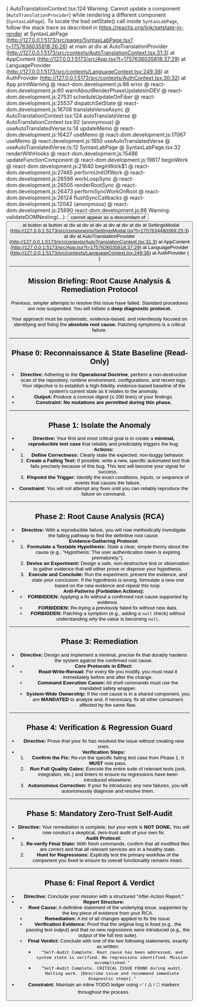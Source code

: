 { 
AutoTranslationContext.tsx:124  Warning: Cannot update a component (`AutoTranslationProvider`) while rendering a different component (`SyntaxLabPage`). To locate the bad setState() call inside `SyntaxLabPage`, follow the stack trace as described in https://reactjs.org/link/setstate-in-render
    at SyntaxLabPage (http://127.0.0.1:5173/src/pages/SyntaxLabPage.tsx?t=1757636035818:26:26)
    at main
    at div
    at AutoTranslationProvider (http://127.0.0.1:5173/src/contexts/AutoTranslationContext.tsx:31:3)
    at AppContent (http://127.0.0.1:5173/src/App.tsx?t=1757636035818:37:29)
    at LanguageProvider (http://127.0.0.1:5173/src/contexts/LanguageContext.tsx:249:36)
    at AuthProvider (http://127.0.0.1:5173/src/contexts/AuthContext.tsx:30:32)
    at App
printWarning @ react-dom.development.js:86
error @ react-dom.development.js:60
warnAboutRenderPhaseUpdatesInDEV @ react-dom.development.js:27531
scheduleUpdateOnFiber @ react-dom.development.js:25537
dispatchSetState @ react-dom.development.js:16708
translateVerseAsync @ AutoTranslationContext.tsx:124
autoTranslateVerse @ AutoTranslationContext.tsx:92
(anonymous) @ useAutoTranslatedVerse.ts:14
updateMemo @ react-dom.development.js:16427
useMemo @ react-dom.development.js:17067
useMemo @ react.development.js:1650
useAutoTranslatedVerse @ useAutoTranslatedVerse.ts:12
SyntaxLabPage @ SyntaxLabPage.tsx:32
renderWithHooks @ react-dom.development.js:15486
updateFunctionComponent @ react-dom.development.js:19617
beginWork @ react-dom.development.js:21640
beginWork$1 @ react-dom.development.js:27465
performUnitOfWork @ react-dom.development.js:26596
workLoopSync @ react-dom.development.js:26505
renderRootSync @ react-dom.development.js:26473
performSyncWorkOnRoot @ react-dom.development.js:26124
flushSyncCallbacks @ react-dom.development.js:12042
(anonymous) @ react-dom.development.js:25690
react-dom.development.js:86  Warning: validateDOMNesting(...): <button> cannot appear as a descendant of <button>.
    at button
    at button
    at div
    at div
    at div
    at div
    at div
    at div
    at SettingsModal (http://127.0.0.1:5173/src/components/SettingsModal.tsx?t=1757634480369:25:3)
    at div
    at AutoTranslationProvider (http://127.0.0.1:5173/src/contexts/AutoTranslationContext.tsx:31:3)
    at AppContent (http://127.0.0.1:5173/src/App.tsx?t=1757636035818:37:29)
    at LanguageProvider (http://127.0.0.1:5173/src/contexts/LanguageContext.tsx:249:36)
    at AuthProvider (
}

---

## **Mission Briefing: Root Cause Analysis & Remediation Protocol**

Previous, simpler attempts to resolve this issue have failed. Standard procedures are now suspended. You will initiate a **deep diagnostic protocol.**

Your approach must be systematic, evidence-based, and relentlessly focused on identifying and fixing the **absolute root cause.** Patching symptoms is a critical failure.

---

## **Phase 0: Reconnaissance & State Baseline (Read-Only)**

-   **Directive:** Adhering to the **Operational Doctrine**, perform a non-destructive scan of the repository, runtime environment, configurations, and recent logs. Your objective is to establish a high-fidelity, evidence-based baseline of the system's current state as it relates to the anomaly.
-   **Output:** Produce a concise digest (≤ 200 lines) of your findings.
-   **Constraint:** **No mutations are permitted during this phase.**

---

## **Phase 1: Isolate the Anomaly**

-   **Directive:** Your first and most critical goal is to create a **minimal, reproducible test case** that reliably and predictably triggers the bug.
-   **Actions:**
    1.  **Define Correctness:** Clearly state the expected, non-buggy behavior.
    2.  **Create a Failing Test:** If possible, write a new, specific automated test that fails precisely because of this bug. This test will become your signal for success.
    3.  **Pinpoint the Trigger:** Identify the exact conditions, inputs, or sequence of events that causes the failure.
-   **Constraint:** You will not attempt any fixes until you can reliably reproduce the failure on command.

---

## **Phase 2: Root Cause Analysis (RCA)**

-   **Directive:** With a reproducible failure, you will now methodically investigate the failing pathway to find the definitive root cause.
-   **Evidence-Gathering Protocol:**
    1.  **Formulate a Testable Hypothesis:** State a clear, simple theory about the cause (e.g., "Hypothesis: The user authentication token is expiring prematurely.").
    2.  **Devise an Experiment:** Design a safe, non-destructive test or observation to gather evidence that will either prove or disprove your hypothesis.
    3.  **Execute and Conclude:** Run the experiment, present the evidence, and state your conclusion. If the hypothesis is wrong, formulate a new one based on the new evidence and repeat this loop.
-   **Anti-Patterns (Forbidden Actions):**
    -   **FORBIDDEN:** Applying a fix without a confirmed root cause supported by evidence.
    -   **FORBIDDEN:** Re-trying a previously failed fix without new data.
    -   **FORBIDDEN:** Patching a symptom (e.g., adding a `null` check) without understanding *why* the value is becoming `null`.

---

## **Phase 3: Remediation**

-   **Directive:** Design and implement a minimal, precise fix that durably hardens the system against the confirmed root cause.
-   **Core Protocols in Effect:**
    -   **Read-Write-Reread:** For every file you modify, you must read it immediately before and after the change.
    -   **Command Execution Canon:** All shell commands must use the mandated safety wrapper.
    -   **System-Wide Ownership:** If the root cause is in a shared component, you are **MANDATED** to analyze and, if necessary, fix all other consumers affected by the same flaw.

---

## **Phase 4: Verification & Regression Guard**

-   **Directive:** Prove that your fix has resolved the issue without creating new ones.
-   **Verification Steps:**
    1.  **Confirm the Fix:** Re-run the specific failing test case from Phase 1. It **MUST** now pass.
    2.  **Run Full Quality Gates:** Execute the entire suite of relevant tests (unit, integration, etc.) and linters to ensure no regressions have been introduced elsewhere.
    3.  **Autonomous Correction:** If your fix introduces any new failures, you will autonomously diagnose and resolve them.

---

## **Phase 5: Mandatory Zero-Trust Self-Audit**

-   **Directive:** Your remediation is complete, but your work is **NOT DONE.** You will now conduct a skeptical, zero-trust audit of your own fix.
-   **Audit Protocol:**
    1.  **Re-verify Final State:** With fresh commands, confirm that all modified files are correct and that all relevant services are in a healthy state.
    2.  **Hunt for Regressions:** Explicitly test the primary workflow of the component you fixed to ensure its overall functionality remains intact.

---

## **Phase 6: Final Report & Verdict**

-   **Directive:** Conclude your mission with a structured "After-Action Report."
-   **Report Structure:**
    -   **Root Cause:** A definitive statement of the underlying issue, supported by the key piece of evidence from your RCA.
    -   **Remediation:** A list of all changes applied to fix the issue.
    -   **Verification Evidence:** Proof that the original bug is fixed (e.g., the passing test output) and that no new regressions were introduced (e.g., the output of the full test suite).
    -   **Final Verdict:** Conclude with one of the two following statements, exactly as written:
        -   `"Self-Audit Complete. Root cause has been addressed, and system state is verified. No regressions identified. Mission accomplished."`
        -   `"Self-Audit Complete. CRITICAL ISSUE FOUND during audit. Halting work. [Describe issue and recommend immediate diagnostic steps]."`
-   **Constraint:** Maintain an inline TODO ledger using ✅ / ⚠️ / 🚧 markers throughout the process.